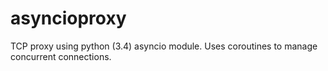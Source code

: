 asyncioproxy
============

TCP proxy using python (3.4) asyncio module.  Uses coroutines to manage concurrent connections.
